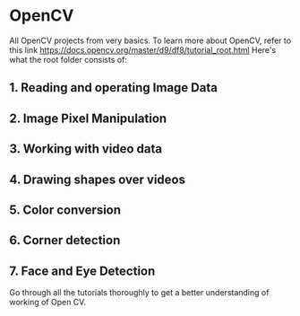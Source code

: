 # OpenCV
All OpenCV projects from very basics. 
To learn more about OpenCV, refer to this link https://docs.opencv.org/master/d9/df8/tutorial_root.html
Here's what the root folder consists of:

## 1. Reading and operating Image Data

## 2. Image Pixel Manipulation

## 3. Working with video data

## 4. Drawing shapes over videos

## 5. Color conversion

## 6. Corner detection

## 7. Face and Eye Detection

Go through all the tutorials thoroughly to get a better understanding of working of Open CV.
